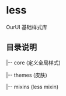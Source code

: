 # less

  OurUI 基础样式库

## 目录说明

|-- core         (定义全局样式)

|-- themes       (皮肤)

|-- mixins       (less mixin)